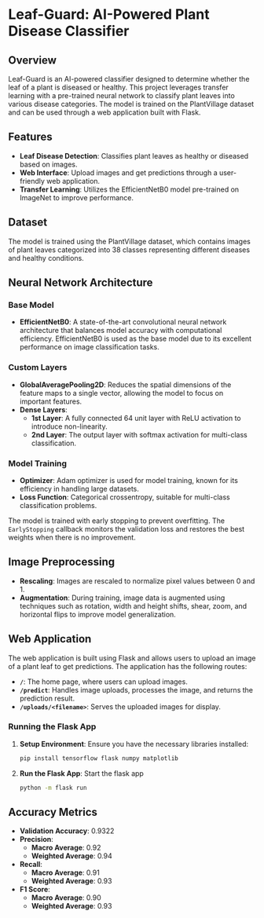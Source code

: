 # Leaf-Guard: AI-Powered Plant Disease Classifier

## Overview

Leaf-Guard is an AI-powered classifier designed to determine whether the leaf of a plant is diseased or healthy. This project leverages transfer learning with a pre-trained neural network to classify plant leaves into various disease categories. The model is trained on the PlantVillage dataset and can be used through a web application built with Flask.

## Features

- **Leaf Disease Detection**: Classifies plant leaves as healthy or diseased based on images.
- **Web Interface**: Upload images and get predictions through a user-friendly web application.
- **Transfer Learning**: Utilizes the EfficientNetB0 model pre-trained on ImageNet to improve performance.

## Dataset

The model is trained using the PlantVillage dataset, which contains images of plant leaves categorized into 38 classes representing different diseases and healthy conditions.

## Neural Network Architecture

### Base Model

- **EfficientNetB0**: A state-of-the-art convolutional neural network architecture that balances model accuracy with computational efficiency. EfficientNetB0 is used as the base model due to its excellent performance on image classification tasks.

### Custom Layers

- **GlobalAveragePooling2D**: Reduces the spatial dimensions of the feature maps to a single vector, allowing the model to focus on important features.
- **Dense Layers**:
  - **1st Layer**: A fully connected 64 unit layer with ReLU activation to introduce non-linearity.
  - **2nd Layer**: The output layer with softmax activation for multi-class classification.

### Model Training

- **Optimizer**: Adam optimizer is used for model training, known for its efficiency in handling large datasets.
- **Loss Function**: Categorical crossentropy, suitable for multi-class classification problems.

The model is trained  with early stopping to prevent overfitting. The `EarlyStopping` callback monitors the validation loss and restores the best weights when there is no improvement.

## Image Preprocessing

- **Rescaling**: Images are rescaled to normalize pixel values between 0 and 1.
- **Augmentation**: During training, image data is augmented using techniques such as rotation, width and height shifts, shear, zoom, and horizontal flips to improve model generalization.

## Web Application

The web application is built using Flask and allows users to upload an image of a plant leaf to get predictions. The application has the following routes:

- **`/`**: The home page, where users can upload images.
- **`/predict`**: Handles image uploads, processes the image, and returns the prediction result.
- **`/uploads/<filename>`**: Serves the uploaded images for display.

### Running the Flask App

1. **Setup Environment**:
   Ensure you have the necessary libraries installed:
   ```bash
   pip install tensorflow flask numpy matplotlib
2. **Run the Flask App**:
   Start the flask app
   ```bash
   python -m flask run

## Accuracy Metrics

- **Validation Accuracy**: 0.9322
- **Precision**:
  - **Macro Average**: 0.92
  - **Weighted Average**: 0.94
- **Recall**:
  - **Macro Average**: 0.91
  - **Weighted Average**: 0.93
- **F1 Score**:
  - **Macro Average**: 0.90
  - **Weighted Average**: 0.93
